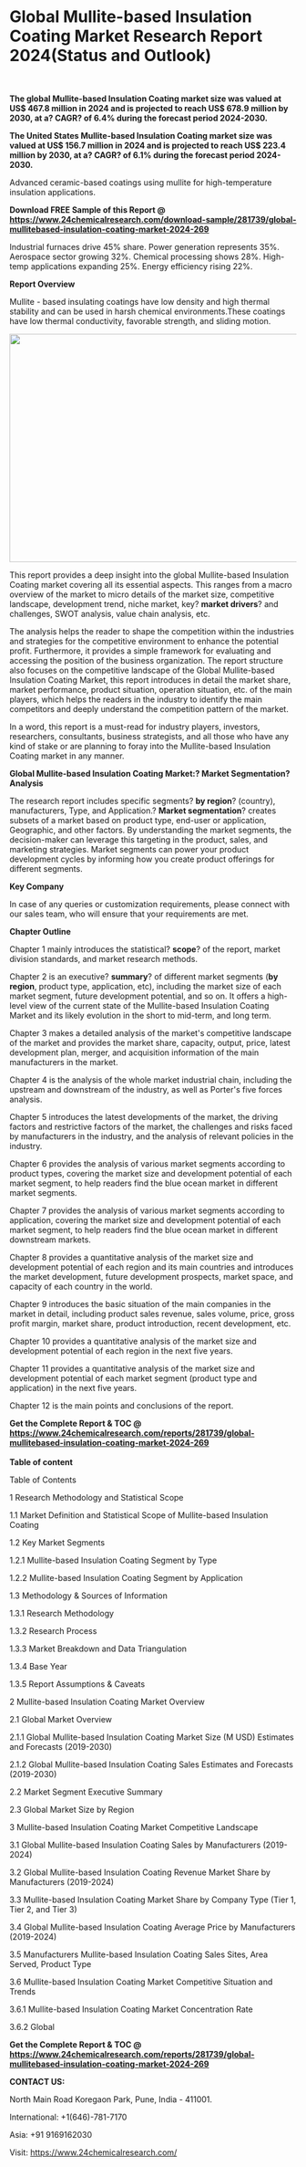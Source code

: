<h1>Global Mullite-based Insulation Coating Market Research Report 2024(Status and Outlook)</h1><br/><p><strong>The global Mullite-based Insulation Coating market size was valued at US$ 467.8 million in 2024 and is projected to reach US$ 678.9 million by 2030, at a? <strong>CAGR</strong>? of 6.4% during the forecast period 2024-2030.</strong></p><p><strong>The United States Mullite-based Insulation Coating market size was valued at US$ 156.7 million in 2024 and is projected to reach US$ 223.4 million by 2030, at a? <strong>CAGR</strong>? of 6.1% during the forecast period 2024-2030.</strong></p><p>Advanced ceramic-based coatings using mullite for high-temperature insulation applications.</p><div><b>Download FREE Sample of this Report @ <a href="https://www.24chemicalresearch.com/download-sample/281739/global-mullitebased-insulation-coating-market-2024-269">https://www.24chemicalresearch.com/download-sample/281739/global-mullitebased-insulation-coating-market-2024-269</a></b></div><p>Industrial furnaces drive 45% share. Power generation represents 35%. Aerospace sector growing 32%. Chemical processing shows 28%. High-temp applications expanding 25%. Energy efficiency rising 22%.</p><p><strong>Report Overview</strong></p><p>Mullite - based insulating coatings have low density and high thermal stability and can be used in harsh chemical environments.These coatings have low thermal conductivity, favorable strength, and sliding motion.</p><p><img alt="" src="https://24chemicalresearch.com/assets/report-images/MullitebasedInsulationCoatingMarket.png" style="height:400px; width:731px"></p><p>This report provides a deep insight into the global Mullite-based Insulation Coating market covering all its essential aspects. This ranges from a macro overview of the market to micro details of the market size, competitive landscape, development trend, niche market, key? <strong>market drivers</strong>? and challenges, SWOT analysis, value chain analysis, etc.</p><p>The analysis helps the reader to shape the competition within the industries and strategies for the competitive environment to enhance the potential profit. Furthermore, it provides a simple framework for evaluating and accessing the position of the business organization. The report structure also focuses on the competitive landscape of the Global Mullite-based Insulation Coating Market, this report introduces in detail the market share, market performance, product situation, operation situation, etc. of the main players, which helps the readers in the industry to identify the main competitors and deeply understand the competition pattern of the market.</p><p>In a word, this report is a must-read for industry players, investors, researchers, consultants, business strategists, and all those who have any kind of stake or are planning to foray into the Mullite-based Insulation Coating market in any manner.</p><p><strong>Global Mullite-based Insulation Coating Market:? Market Segmentation? Analysis</strong></p><p>The research report includes specific segments? <strong>by region</strong>? (country), manufacturers, Type, and Application.? <strong>Market segmentation</strong>? creates subsets of a market based on product type, end-user or application, Geographic, and other factors. By understanding the market segments, the decision-maker can leverage this targeting in the product, sales, and marketing strategies. Market segments can power your product development cycles by informing how you create product offerings for different segments.</p><p><strong>Key Company</strong></p><p>In case of any queries or customization requirements, please connect with our sales team, who will ensure that your requirements are met.</p><p><strong>Chapter Outline</strong></p><p>Chapter 1 mainly introduces the statistical? <strong><strong>scope</strong></strong>? of the report, market division standards, and market research methods.</p><p>Chapter 2 is an executive? <strong><strong>summary</strong></strong>? of different market segments (<strong>by region</strong>, product type, application, etc), including the market size of each market segment, future development potential, and so on. It offers a high-level view of the current state of the Mullite-based Insulation Coating Market and its likely evolution in the short to mid-term, and long term.</p><p>Chapter 3 makes a detailed analysis of the market's competitive landscape of the market and provides the market share, capacity, output, price, latest development plan, merger, and acquisition information of the main manufacturers in the market.</p><p>Chapter 4 is the analysis of the whole market industrial chain, including the upstream and downstream of the industry, as well as Porter's five forces analysis.</p><p>Chapter 5 introduces the latest developments of the market, the driving factors and restrictive factors of the market, the challenges and risks faced by manufacturers in the industry, and the analysis of relevant policies in the industry.</p><p>Chapter 6 provides the analysis of various market segments according to product types, covering the market size and development potential of each market segment, to help readers find the blue ocean market in different market segments.</p><p>Chapter 7 provides the analysis of various market segments according to application, covering the market size and development potential of each market segment, to help readers find the blue ocean market in different downstream markets.</p><p>Chapter 8 provides a quantitative analysis of the market size and development potential of each region and its main countries and introduces the market development, future development prospects, market space, and capacity of each country in the world.</p><p>Chapter 9 introduces the basic situation of the main companies in the market in detail, including product sales revenue, sales volume, price, gross profit margin, market share, product introduction, recent development, etc.</p><p>Chapter 10 provides a quantitative analysis of the market size and development potential of each region in the next five years.</p><p>Chapter 11 provides a quantitative analysis of the market size and development potential of each market segment (product type and application) in the next five years.</p><p>Chapter 12 is the main points and conclusions of the report.</p><div><b>Get the Complete Report & TOC @ <a href="https://www.24chemicalresearch.com/reports/281739/global-mullitebased-insulation-coating-market-2024-269">https://www.24chemicalresearch.com/reports/281739/global-mullitebased-insulation-coating-market-2024-269</a></b></div><br><b>Table of content</b><p>Table of Contents<br />
 
  1 Research Methodology and Statistical Scope<br />
 
  1.1 Market Definition and Statistical Scope of Mullite-based Insulation Coating<br />
 
  1.2 Key Market Segments<br />
 
  1.2.1 Mullite-based Insulation Coating Segment by Type<br />
 
  1.2.2 Mullite-based Insulation Coating Segment by Application<br />
 
  1.3 Methodology & Sources of Information<br />
 
  1.3.1 Research Methodology<br />
 
  1.3.2 Research Process<br />
 
  1.3.3 Market Breakdown and Data Triangulation<br />
 
  1.3.4 Base Year<br />
 
  1.3.5 Report Assumptions & Caveats<br />
 
  2 Mullite-based Insulation Coating Market Overview<br />
 
  2.1 Global Market Overview<br />
 
  2.1.1 Global Mullite-based Insulation Coating Market Size (M USD) Estimates and Forecasts (2019-2030)<br />
 
  2.1.2 Global Mullite-based Insulation Coating Sales Estimates and Forecasts (2019-2030)<br />
 
  2.2 Market Segment Executive Summary<br />
 
  2.3 Global Market Size by Region<br />
 
  3 Mullite-based Insulation Coating Market Competitive Landscape<br />
 
  3.1 Global Mullite-based Insulation Coating Sales by Manufacturers (2019-2024)<br />
 
  3.2 Global Mullite-based Insulation Coating Revenue Market Share by Manufacturers (2019-2024)<br />
 
  3.3 Mullite-based Insulation Coating Market Share by Company Type (Tier 1, Tier 2, and Tier 3)<br />
 
  3.4 Global Mullite-based Insulation Coating Average Price by Manufacturers (2019-2024)<br />
 
  3.5 Manufacturers Mullite-based Insulation Coating Sales Sites, Area Served, Product Type<br />
 
  3.6 Mullite-based Insulation Coating Market Competitive Situation and Trends<br />
 
  3.6.1 Mullite-based Insulation Coating Market Concentration Rate<br />
 
  3.6.2 Global <br><div><b>Get the Complete Report & TOC @ <a href="https://www.24chemicalresearch.com/reports/281739/global-mullitebased-insulation-coating-market-2024-269">https://www.24chemicalresearch.com/reports/281739/global-mullitebased-insulation-coating-market-2024-269</a></b></div></p>
 
 <b>CONTACT US:</b><br>
 
 North Main Road Koregaon Park, Pune, India - 411001.<br/>
 
 International: +1(646)-781-7170<br/>
 
 Asia: +91 9169162030<br/>
 
 Visit: <a href="https://www.24chemicalresearch.com/">https://www.24chemicalresearch.com/</a>
 
 <br>